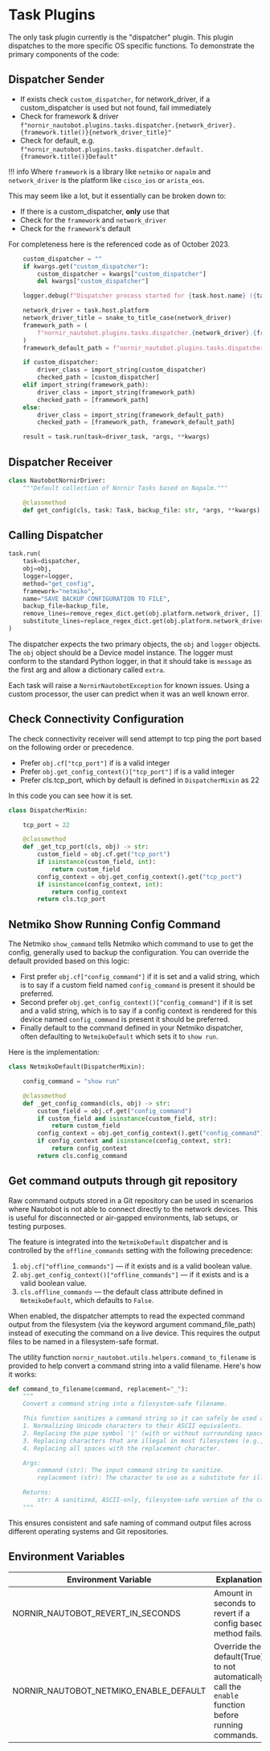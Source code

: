 # Task Plugins

The only task plugin currently is the "dispatcher" plugin. This plugin dispatches to the more specific OS specific functions. To demonstrate the primary components of the code:

## Dispatcher Sender

- If exists check `custom_dispatcher`, for network_driver, if a custom_dispatcher is used but not found, fail immediately
- Check for framework & driver `f"nornir_nautobot.plugins.tasks.dispatcher.{network_driver}.{framework.title()}{network_driver_title}"`
- Check for default, e.g. `f"nornir_nautobot.plugins.tasks.dispatcher.default.{framework.title()}Default"`

!!! info
    Where `framework` is a library like `netmiko` or `napalm` and `network_driver` is the platform like `cisco_ios` or `arista_eos`.

This may seem like a lot, but it essentially can be broken down to:

- If there is a custom_dispatcher, **only** use that
- Check for the `framework` and `network_driver`
- Check for the `framework`'s default

For completeness here is the referenced code as of October 2023.

```python
    custom_dispatcher = ""
    if kwargs.get("custom_dispatcher"):
        custom_dispatcher = kwargs["custom_dispatcher"]
        del kwargs["custom_dispatcher"]

    logger.debug(f"Dispatcher process started for {task.host.name} ({task.host.platform})")

    network_driver = task.host.platform
    network_driver_title = snake_to_title_case(network_driver)
    framework_path = (
        f"nornir_nautobot.plugins.tasks.dispatcher.{network_driver}.{framework.title()}{network_driver_title}"
    )
    framework_default_path = f"nornir_nautobot.plugins.tasks.dispatcher.default.{framework.title()}Default"

    if custom_dispatcher:
        driver_class = import_string(custom_dispatcher)
        checked_path = [custom_dispatcher]
    elif import_string(framework_path):
        driver_class = import_string(framework_path)
        checked_path = [framework_path]
    else:
        driver_class = import_string(framework_default_path)
        checked_path = [framework_path, framework_default_path]

    result = task.run(task=driver_task, *args, **kwargs)
```

## Dispatcher Receiver

```python
class NautobotNornirDriver:
    """Default collection of Nornir Tasks based on Napalm."""

    @classmethod
    def get_config(cls, task: Task, backup_file: str, *args, **kwargs) -> Result:
```

## Calling Dispatcher

```python
task.run(
    task=dispatcher,
    obj=obj,
    logger=logger,
    method="get_config",
    framework="netmiko",
    name="SAVE BACKUP CONFIGURATION TO FILE",
    backup_file=backup_file,
    remove_lines=remove_regex_dict.get(obj.platform.network_driver, []),
    substitute_lines=replace_regex_dict.get(obj.platform.network_driver, []),
)
```

The dispatcher expects the two primary objects, the `obj` and `logger` objects. The `obj` object should be a Device model instance. The logger must conform to the standard Python logger, in that it should take is `message` as the first arg and allow a dictionary called `extra`.

Each task will raise a `NornirNautobotException` for known issues. Using a custom processor, the user can predict when it was an well known error.


## Check Connectivity Configuration

The check connectivity receiver will send attempt to tcp ping the port based on the following order or precedence.

- Prefer `obj.cf["tcp_port"]` if is a valid integer
- Prefer `obj.get_config_context()["tcp_port"]` if is a valid integer
- Prefer cls.tcp_port, which by default is defined in `DispatcherMixin` as 22

In this code you can see how it is set.

```python
class DispatcherMixin:

    tcp_port = 22

    @classmethod
    def _get_tcp_port(cls, obj) -> str:
        custom_field = obj.cf.get("tcp_port")
        if isinstance(custom_field, int):
            return custom_field
        config_context = obj.get_config_context().get("tcp_port")
        if isinstance(config_context, int):
            return config_context
        return cls.tcp_port
```

## Netmiko Show Running Config Command

The Netmiko `show_command` tells Netmiko which command to use to get the config, generally used to backup the configuration. You can override the default provided based on this logic:

- First prefer `obj.cf["config_command"]` if it is set and a valid string, which is to say if a custom field named `config_command` is present it should be preferred.
- Second prefer `obj.get_config_context()["config_command"]` if it is set and a valid string, which is to say if a config context is rendered for this device named `config_command` is present it should be preferred.
- Finally default to the command defined in your Netmiko dispatcher, often defaulting to `NetmikoDefault` which sets it to `show run`.

Here is the implementation:

```python
class NetmikoDefault(DispatcherMixin):

    config_command = "show run"

    @classmethod
    def _get_config_command(cls, obj) -> str:
        custom_field = obj.cf.get("config_command")
        if custom_field and isinstance(custom_field, str):
            return custom_field
        config_context = obj.get_config_context().get("config_command")
        if config_context and isinstance(config_context, str):
            return config_context
        return cls.config_command
```

## Get command outputs through git repository

Raw command outputs stored in a Git repository can be used in scenarios where Nautobot is not able to connect directly to the network devices. This is useful for disconnected or air-gapped environments, lab setups, or testing purposes.

The feature is integrated into the `NetmikoDefault` dispatcher and is controlled by the `offline_commands` setting with the following precedence:

1. `obj.cf["offline_commands"]` — if it exists and is a valid boolean value.
2. `obj.get_config_context()["offline_commands"]` — if it exists and is a valid boolean value.
3. `cls.offline_commands` — the default class attribute defined in `NetmikoDefault`, which defaults to `False`.

When enabled, the dispatcher attempts to read the expected command output from the filesystem (via the keyword argument command_file_path) instead of executing the command on a live device. This requires the output files to be named in a filesystem-safe format.

The utility function `nornir_nautobot.utils.helpers.command_to_filename` is provided to help convert a command string into a valid filename. Here's how it works:

```python
def command_to_filename(command, replacement="_"):
    """
    Convert a command string into a filesystem-safe filename.

    This function sanitizes a command string so it can safely be used as a filename by:
    1. Normalizing Unicode characters to their ASCII equivalents.
    2. Replacing the pipe symbol '|' (with or without surrounding spaces) with two replacement characters.
    3. Replacing characters that are illegal in most filesystems (e.g., / : * ? " < >) with the replacement character.
    4. Replacing all spaces with the replacement character.

    Args:
        command (str): The input command string to sanitize.
        replacement (str): The character to use as a substitute for illegal or special characters. Default is underscore ('_').

    Returns:
        str: A sanitized, ASCII-only, filesystem-safe version of the command string suitable for use as a filename.
    """
```

This ensures consistent and safe naming of command output files across different operating systems and Git repositories.

## Environment Variables

| Environment Variable | Explanation |
| ----- | ----------- |
| NORNIR_NAUTOBOT_REVERT_IN_SECONDS  | Amount in seconds to revert if a config based method fails. |
| NORNIR_NAUTOBOT_NETMIKO_ENABLE_DEFAULT | Override the default(True) to not automatically call the `enable` function before running commands. |
